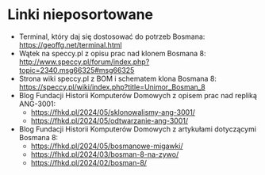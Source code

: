 # Linki nieposortowane

* Terminal, który daj się dostosować do potrzeb Bosmana: https://geoffg.net/terminal.html
* Wątek na speccy.pl z opisu prac nad klonem Bosmana 8: http://www.speccy.pl/forum/index.php?topic=2340.msg66325#msg66325
* Strona wiki speccy.pl z BOM i schematem klona Bosmana 8: https://speccy.pl/wiki/index.php?title=Unimor_Bosman_8
* Blog Fundacji Historii Komputerów Domowych z opisem prac nad repliką ANG-3001:
  * https://fhkd.pl/2024/05/sklonowalismy-ang-3001/
  * https://fhkd.pl/2024/05/odtwarzanie-ang-3001/
* Blog Fundacji Historii Komputerów Domowych z artykułami dotyczącymi Bosmana 8:
    * https://fhkd.pl/2024/05/bosmanowe-migawki/
    * https://fhkd.pl/2024/03/bosman-8-na-zywo/
    * https://fhkd.pl/2024/02/bosman-8/
